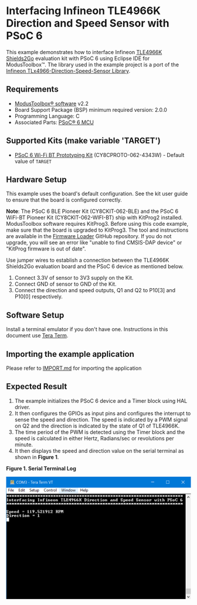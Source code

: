 # Interfacing Infineon TLE4966K Direction and Speed Sensor with PSoC 6

This example demonstrates how to interface Infineon [TLE4966K Shields2Go](https://www.infineon.com/cms/en/product/evaluation-boards/s2go_2_hall_tle4966k/) evaluation kit with PSoC 6 using Eclipse IDE for ModusToolbox™. The library used in the example project is a port of the [Infineon TLx4966-Direction-Speed-Sensor Library](https://github.com/Infineon/TLx4966-Direction-Speed-Sensor). 

## Requirements

- [ModusToolbox® software](https://www.cypress.com/products/modustoolbox-software-environment) v2.2  
- Board Support Package (BSP) minimum required version: 2.0.0  
- Programming Language: C  
- Associated Parts: [PSoC® 6 MCU](http://www.cypress.com/PSoC6)

## Supported Kits (make variable 'TARGET')

- [PSoC 6 Wi-Fi BT Prototyping Kit](https://www.cypress.com/CY8CPROTO-062-4343W) (CY8CPROTO-062-4343W) - Default value of `TARGET`

## Hardware Setup

This example uses the board's default configuration. See the kit user guide to ensure that the board is configured correctly.

**Note**: The PSoC 6 BLE Pioneer Kit (CY8CKIT-062-BLE) and the PSoC 6 WiFi-BT Pioneer Kit (CY8CKIT-062-WIFI-BT) ship with KitProg2 installed. ModusToolbox software requires KitProg3. Before using this code example, make sure that the board is upgraded to KitProg3. The tool and instructions are available in the [Firmware Loader](https://github.com/cypresssemiconductorco/Firmware-loader) GitHub repository. If you do not upgrade, you will see an error like "unable to find CMSIS-DAP device" or "KitProg firmware is out of date".

Use jumper wires to establish a connection between the TLE4966K Shields2Go evaluation board and the PSoC 6 device as mentioned below.

1. Connect 3.3V of sensor to 3V3 supply on the Kit.
2. Connect GND of sensor to GND of the Kit.
3. Connect the direction and speed outputs, Q1 and Q2 to P10[3] and P10[0] respectively.

## Software Setup

Install a terminal emulator if you don't have one. Instructions in this document use [Tera Term](https://ttssh2.osdn.jp/index.html.en).

## Importing the example application

Please refer to [IMPORT.md](IMPORT.md) for importing the application

## Expected Result

1. The example initializes the PSoC 6 device and a Timer block using HAL driver.
2. It then configures the GPIOs as input pins and configures the interrupt to sense the speed and direction. The speed is indicated by a PWM signal on Q2 and the direction is indicated by the state of Q1 of TLE4966K. 
3. The time period of the PWM is detected using the Timer block and the speed is calculated in either Hertz, Radians/sec or revolutions per minute.
4. It then displays the speed and direction value on the serial terminal as shown in  **Figure 1**.

**Figure 1. Serial Terminal Log**

![Figure 1](images/tera_term_log.png)
